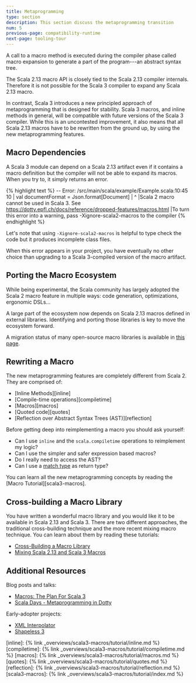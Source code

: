 ```yaml
---
title: Metaprogramming
type: section
description: This section discuss the metaprogramming transition 
num: 5
previous-page: compatibility-runtime
next-page: tooling-tour
---
```


A call to a macro method is executed during the compiler phase called macro expansion to generate a part of the program---an abstract syntax tree.

The Scala 2.13 macro API is closely tied to the Scala 2.13 compiler internals.
Therefore it is not possible for the Scala 3 compiler to expand any Scala 2.13 macro.

In contrast, Scala 3 introduces a new principled approach of metaprogramming that is designed for stability.
Scala 3 macros, and inline methods in general, will be compatible with future versions of the Scala 3 compiler.
While this is an uncontested improvement, it also means that all Scala 2.13 macros have to be rewritten from the ground up, by using the new metaprogramming features.

## Macro Dependencies

A Scala 3 module can depend on a Scala 2.13 artifact even if it contains a macro definition but the compiler will not be able to expand its macros.
When you try to, it simply returns an error.

{% highlight text %}
 -- Error: /src/main/scala/example/Example.scala:10:45 
 10 |  val documentFormat = Json.format[Document]
    |                            ^
    |Scala 2 macro cannot be used in Scala 3. See https://dotty.epfl.ch/docs/reference/dropped-features/macros.html
    |To turn this error into a warning, pass -Xignore-scala2-macros to the compiler
{% endhighlight %}

Let's note that using `-Xignore-scala2-macros` is helpful to type check the code but it produces incomplete class files.

When this error appears in your project, you have eventually no other choice than upgrading to a Scala 3-compiled version of the macro artifact.

## Porting the Macro Ecosystem

While being experimental, the Scala community has largely adopted the Scala 2 macro feature in multiple ways: code generation, optimizations, ergonomic DSLs...

A large part of the ecosystem now depends on Scala 2.13 macros defined in external libraries.
Identifying and porting those libraries is key to move the ecosystem forward.

A migration status of many open-source macro libraries is available in [this page](https://scalacenter.github.io/scala-3-migration-guide/docs/macros/macro-libraries.html).

## Rewriting a Macro

The new metaprogramming features are completely different from Scala 2.
They are comprised of:
- [Inline Methods][inline]
- [Compile-time operations][compiletime]
- [Macros][macros]
- [Quoted code][quotes]
- [Reflection over Abstract Syntax Trees (AST)][reflection]

Before getting deep into reimplementing a macro you should ask yourself:
- Can I use `inline` and the `scala.compiletime` operations to reimplement my logic?
- Can I use the simpler and safer expression based macros?
- Do I really need to access the AST?
- Can I use a [match type](https://dotty.epfl.ch/docs/reference/new-types/match-types.html) as return type?

You can learn all the new metaprogramming concepts by reading the [Macro Tutorial][scala3-macros].

## Cross-building a Macro Library

You have written a wonderful macro library and you would like it to be available in Scala 2.13 and Scala 3.
There are two different approaches, the traditional cross-building technique and the more recent mixing macro technique.
You can learn about them by reading these tutorials:
- [Cross-Building a Macro Library](tutorial-macro-cross-building.html)
- [Mixing Scala 2.13 and Scala 3 Macros](tutorial-macro-mixing.html)

## Additional Resources

Blog posts and talks:
- [Macros: The Plan For Scala 3](https://www.scala-lang.org/blog/2018/04/30/in-a-nutshell.html)
- [Scala Days - Metaprogramming in Dotty](https://www.youtube.com/watch?v=ZfDS_gJyPTc)

Early-adopter projects:
- [XML Interpolator](https://github.com/dotty-staging/xml-interpolator/tree/master)
- [Shapeless 3](https://github.com/dotty-staging/shapeless/tree/shapeless-3)

[inline]: {% link _overviews/scala3-macros/tutorial/inline.md %}
[compiletime]: {% link _overviews/scala3-macros/tutorial/compiletime.md %}
[macros]: {% link _overviews/scala3-macros/tutorial/macros.md %}
[quotes]: {% link _overviews/scala3-macros/tutorial/quotes.md %}
[reflection]: {% link _overviews/scala3-macros/tutorial/reflection.md %}
[scala3-macros]: {% link _overviews/scala3-macros/tutorial/index.md %}

